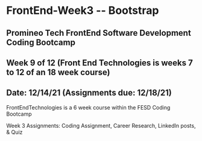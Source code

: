 # FrontEnd-Week3 -- Bootstrap

## Promineo Tech FrontEnd Software Development Coding Bootcamp 
## Week 9 of 12 (Front End Technologies is weeks 7 to 12 of an 18 week course) 
## Date:  12/14/21 (Assignments due:  12/18/21) 

FrontEndTechnologies is a 6 week course within the FESD Coding Bootcamp

Week 3 Assignments:  Coding Assignment, Career Research, LinkedIn posts, & Quiz
